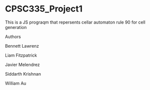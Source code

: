 # CPSC335_Project1

This is a JS prograqm that repersents cellar automaton rule 90 for cell generation 

Authors 

Bennett Lawrenz

Liam Fitzpatrick

Javier Melendrez

Siddarth Krishnan

William Au 
